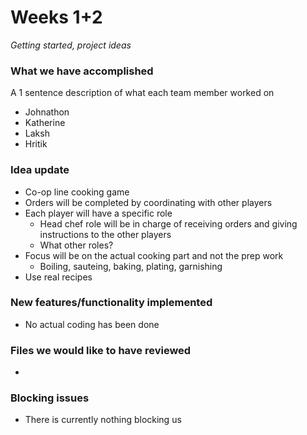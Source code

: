 # Weeks 1+2
*Getting started, project ideas*

### What we have accomplished
A 1 sentence description of what each team member worked on
- Johnathon
- Katherine
- Laksh
- Hritik

### Idea update
- Co-op line cooking game
- Orders will be completed by coordinating with other players
- Each player will have a specific role
  - Head chef role will be in charge of receiving orders and giving instructions to the other players
  - What other roles?
- Focus will be on the actual cooking part and not the prep work
  - Boiling, sauteing, baking, plating, garnishing
- Use real recipes 

### New features/functionality implemented
- No actual coding has been done

### Files we would like to have reviewed
- 

### Blocking issues
- There is currently nothing blocking us
